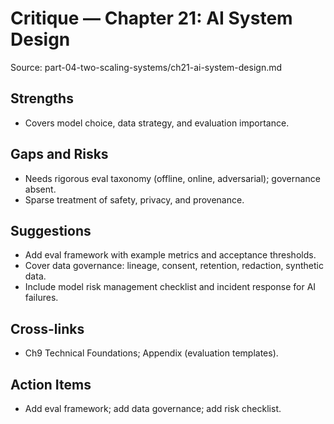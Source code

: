 # Critique — Chapter 21: AI System Design

Source: part-04-two-scaling-systems/ch21-ai-system-design.md

## Strengths
- Covers model choice, data strategy, and evaluation importance.

## Gaps and Risks
- Needs rigorous eval taxonomy (offline, online, adversarial); governance absent.
- Sparse treatment of safety, privacy, and provenance.

## Suggestions
- Add eval framework with example metrics and acceptance thresholds.
- Cover data governance: lineage, consent, retention, redaction, synthetic data.
- Include model risk management checklist and incident response for AI failures.

## Cross-links
- Ch9 Technical Foundations; Appendix (evaluation templates).

## Action Items
- Add eval framework; add data governance; add risk checklist.

